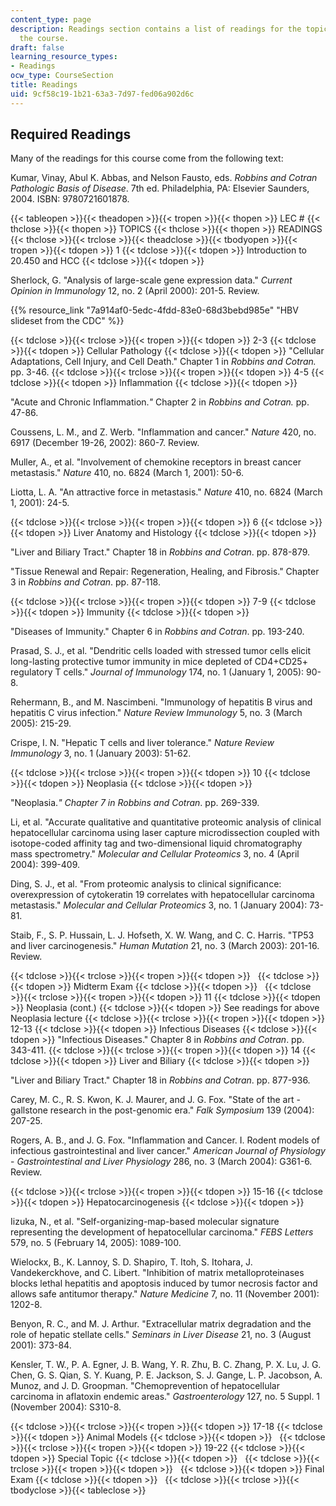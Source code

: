```yaml
---
content_type: page
description: Readings section contains a list of readings for the topics covered during
  the course.
draft: false
learning_resource_types:
- Readings
ocw_type: CourseSection
title: Readings
uid: 9cf58c19-1b21-63a3-7d97-fed06a902d6c
---
```

## Required Readings

Many of the readings for this course come from the following text:

Kumar, Vinay, Abul K. Abbas, and Nelson Fausto, eds. *Robbins and Cotran Pathologic Basis of Disease*. 7th ed. Philadelphia, PA: Elsevier Saunders, 2004. ISBN: 9780721601878.

{{< tableopen >}}{{< theadopen >}}{{< tropen >}}{{< thopen >}}
LEC #
{{< thclose >}}{{< thopen >}}
TOPICS
{{< thclose >}}{{< thopen >}}
READINGS
{{< thclose >}}{{< trclose >}}{{< theadclose >}}{{< tbodyopen >}}{{< tropen >}}{{< tdopen >}}
1
{{< tdclose >}}{{< tdopen >}}
Introduction to 20.450 and HCC
{{< tdclose >}}{{< tdopen >}}

Sherlock, G. "Analysis of large-scale gene expression data." *Current Opinion in Immunology* 12, no. 2 (April 2000): 201-5. Review.

{{% resource_link "7a914af0-5edc-4fdd-83e0-68d3bebd985e" "HBV slideset from the CDC" %}}

{{< tdclose >}}{{< trclose >}}{{< tropen >}}{{< tdopen >}}
2-3
{{< tdclose >}}{{< tdopen >}}
Cellular Pathology
{{< tdclose >}}{{< tdopen >}}
"Cellular Adaptations, Cell Injury, and Cell Death." Chapter 1 in *Robbins and Cotran.* pp. 3-46.
{{< tdclose >}}{{< trclose >}}{{< tropen >}}{{< tdopen >}}
4-5
{{< tdclose >}}{{< tdopen >}}
Inflammation
{{< tdclose >}}{{< tdopen >}}

"Acute and Chronic Inflammation.*"* Chapter 2 in *Robbins and Cotran.* pp. 47-86.

Coussens, L. M., and Z. Werb. "Inflammation and cancer." *Nature* 420, no. 6917 (December 19-26, 2002): 860-7. Review.

Muller, A., et al. "Involvement of chemokine receptors in breast cancer metastasis." *Nature* 410, no. 6824 (March 1, 2001): 50-6.

Liotta, L. A. "An attractive force in metastasis." *Nature* 410, no. 6824 (March 1, 2001): 24-5.

{{< tdclose >}}{{< trclose >}}{{< tropen >}}{{< tdopen >}}
6
{{< tdclose >}}{{< tdopen >}}
Liver Anatomy and Histology
{{< tdclose >}}{{< tdopen >}}

"Liver and Biliary Tract." Chapter 18 in *Robbins and Cotran*. pp. 878-879.

"Tissue Renewal and Repair: Regeneration, Healing, and Fibrosis." Chapter 3 in *Robbins and Cotran*. pp. 87-118.

{{< tdclose >}}{{< trclose >}}{{< tropen >}}{{< tdopen >}}
7-9
{{< tdclose >}}{{< tdopen >}}
Immunity
{{< tdclose >}}{{< tdopen >}}

"Diseases of Immunity." Chapter 6 in *Robbins and Cotran*. pp. 193-240.

Prasad, S. J., et al. "Dendritic cells loaded with stressed tumor cells elicit long-lasting protective tumor immunity in mice depleted of CD4+CD25+ regulatory T cells." *Journal of Immunology* 174, no. 1 (January 1, 2005): 90-8.

Rehermann, B., and M. Nascimbeni. "Immunology of hepatitis B virus and hepatitis C virus infection." *Nature Review Immunology* 5, no. 3 (March 2005): 215-29.

Crispe, I. N. "Hepatic T cells and liver tolerance." *Nature Review Immunology* 3, no. 1 (January 2003): 51-62.

{{< tdclose >}}{{< trclose >}}{{< tropen >}}{{< tdopen >}}
10
{{< tdclose >}}{{< tdopen >}}
Neoplasia
{{< tdclose >}}{{< tdopen >}}

"Neoplasia.*" Chapter 7 in Robbins and Cotran*. pp. 269-339.

Li, et al. "Accurate qualitative and quantitative proteomic analysis of clinical hepatocellular carcinoma using laser capture microdissection coupled with isotope-coded affinity tag and two-dimensional liquid chromatography mass spectrometry." *Molecular and Cellular Proteomics* 3, no. 4 (April 2004): 399-409.

Ding, S. J., et al. "From proteomic analysis to clinical significance: overexpression of cytokeratin 19 correlates with hepatocellular carcinoma metastasis." *Molecular and Cellular Proteomics* 3, no. 1 (January 2004): 73-81.

Staib, F., S. P. Hussain, L. J. Hofseth, X. W. Wang, and C. C. Harris. "TP53 and liver carcinogenesis." *Human Mutation* 21, no. 3 (March 2003): 201-16. Review.

{{< tdclose >}}{{< trclose >}}{{< tropen >}}{{< tdopen >}}
 
{{< tdclose >}}{{< tdopen >}}
Midterm Exam
{{< tdclose >}}{{< tdopen >}}
 
{{< tdclose >}}{{< trclose >}}{{< tropen >}}{{< tdopen >}}
11
{{< tdclose >}}{{< tdopen >}}
Neoplasia (cont.)
{{< tdclose >}}{{< tdopen >}}
See readings for above Neoplasia lecture
{{< tdclose >}}{{< trclose >}}{{< tropen >}}{{< tdopen >}}
12-13
{{< tdclose >}}{{< tdopen >}}
Infectious Diseases
{{< tdclose >}}{{< tdopen >}}
"Infectious Diseases." Chapter 8 in *Robbins and Cotran*. pp. 343-411.
{{< tdclose >}}{{< trclose >}}{{< tropen >}}{{< tdopen >}}
14
{{< tdclose >}}{{< tdopen >}}
Liver and Biliary
{{< tdclose >}}{{< tdopen >}}

"Liver and Biliary Tract." Chapter 18 in *Robbins and Cotran*. pp. 877-936.

Carey, M. C., R. S. Kwon, K. J. Maurer, and J. G. Fox. "State of the art - gallstone research in the post-genomic era." *Falk Symposium* 139 (2004): 207-25.

Rogers, A. B., and J. G. Fox. "Inflammation and Cancer. I. Rodent models of infectious gastrointestinal and liver cancer." *American Journal of Physiology* - *Gastrointestinal and Liver Physiology* 286, no. 3 (March 2004): G361-6. Review.

{{< tdclose >}}{{< trclose >}}{{< tropen >}}{{< tdopen >}}
15-16
{{< tdclose >}}{{< tdopen >}}
Hepatocarcinogenesis
{{< tdclose >}}{{< tdopen >}}

Iizuka, N., et al. "Self-organizing-map-based molecular signature representing the development of hepatocellular carcinoma." *FEBS Letters* 579, no. 5 (February 14, 2005): 1089-100.

Wielockx, B., K. Lannoy, S. D. Shapiro, T. Itoh, S. Itohara, J. Vandekerckhove, and C. Libert. "Inhibition of matrix metalloproteinases blocks lethal hepatitis and apoptosis induced by tumor necrosis factor and allows safe antitumor therapy." *Nature Medicine* 7, no. 11 (November 2001): 1202-8.

Benyon, R. C., and M. J. Arthur. "Extracellular matrix degradation and the role of hepatic stellate cells." *Seminars in Liver Disease* 21, no. 3 (August 2001): 373-84.

Kensler, T. W., P. A. Egner, J. B. Wang, Y. R. Zhu, B. C. Zhang, P. X. Lu, J. G. Chen, G. S. Qian, S. Y. Kuang, P. E. Jackson, S. J. Gange, L. P. Jacobson, A. Munoz, and J. D. Groopman. "Chemoprevention of hepatocellular carcinoma in aflatoxin endemic areas." *Gastroenterology* 127, no. 5 Suppl. 1 (November 2004): S310-8.

{{< tdclose >}}{{< trclose >}}{{< tropen >}}{{< tdopen >}}
17-18
{{< tdclose >}}{{< tdopen >}}
Animal Models
{{< tdclose >}}{{< tdopen >}}
 
{{< tdclose >}}{{< trclose >}}{{< tropen >}}{{< tdopen >}}
19-22
{{< tdclose >}}{{< tdopen >}}
Special Topic
{{< tdclose >}}{{< tdopen >}}
 
{{< tdclose >}}{{< trclose >}}{{< tropen >}}{{< tdopen >}}
 
{{< tdclose >}}{{< tdopen >}}
Final Exam
{{< tdclose >}}{{< tdopen >}}
 
{{< tdclose >}}{{< trclose >}}{{< tbodyclose >}}{{< tableclose >}}